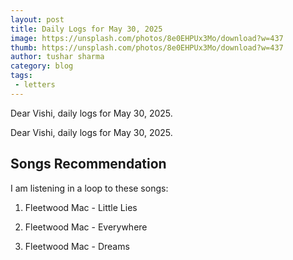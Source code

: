 ```yaml
---
layout: post
title: Daily Logs for May 30, 2025
image: https://unsplash.com/photos/8e0EHPUx3Mo/download?w=437
thumb: https://unsplash.com/photos/8e0EHPUx3Mo/download?w=437
author: tushar sharma
category: blog
tags:
 - letters
---
```


Dear Vishi, daily logs for May 30, 2025.<!-- truncate_here -->

Dear Vishi, daily logs for May 30, 2025.

## Songs Recommendation 

I am listening in a loop to these songs: 

1. Fleetwood Mac - Little Lies

2. Fleetwood Mac - Everywhere

3. Fleetwood Mac - Dreams
